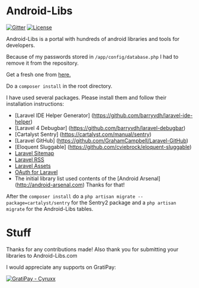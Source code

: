 Android-Libs
============
[![Gitter](https://badges.gitter.im/Join%20Chat.svg)](https://gitter.im/Cyruxx/Android-Libs?utm_source=badge&utm_medium=badge&utm_campaign=pr-badge)
[![License](https://img.shields.io/badge/License-GPL%202.0-green.svg?style=flat-square)](http://choosealicense.com/licenses/gpl-2.0/)

Android-Libs is a portal with hundreds of android libraries and tools for developers.


Because of my passwords stored in `/app/config/database.php` I had to remove it from the repository.

Get a fresh one from [here.](https://github.com/laravel/laravel/blob/master/app/config/database.php)

Do a `composer install` in the root directory.

I have used several packages. Please install them and follow their installation instructions:
* [Laravel IDE Helper Generator] (https://github.com/barryvdh/laravel-ide-helper)
* [Laravel 4 Debugbar] (https://github.com/barryvdh/laravel-debugbar)
* [Cartalyst Sentry] (https://cartalyst.com/manual/sentry)
* [Laravel GitHub] (https://github.com/GrahamCampbell/Laravel-GitHub)
* [Eloquent Sluggable] (https://github.com/cviebrock/eloquent-sluggable)
* [Laravel Sitemap](https://github.com/RoumenDamianoff/laravel-sitemap)
* [Laravel RSS](https://github.com/thujohn/rss-l4)
* [Laravel Assets](https://github.com/Stolz/Assets)
* [OAuth for Laravel](https://github.com/artdarek/oauth-4-laravel)
* The initial library list used contents of the [Android Arsenal] (http://android-arsenal.com) Thanks for that!


After the `composer install` do a `php artisan migrate --package=cartalyst/sentry` for the Sentry2 package and a `php artisan migrate` for the Android-Libs tables.


Stuff
========

Thanks for any contributions made!
Also thank you for submitting your libraries to Android-Libs.com

I would appreciate any supports on GratiPay:


[![GratiPay - Cyruxx](http://img.shields.io/gratipay/Cyruxx.svg)](https://gratipay.com/Cyruxx/)
